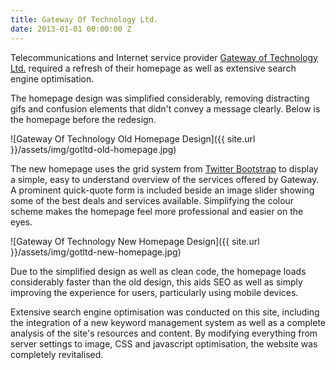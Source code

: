 ```yaml
---
title: Gateway Of Technology Ltd.
date: 2013-01-01 00:00:00 Z
---
```


Telecommunications and Internet service provider [Gateway of Technology Ltd.](http://www.gotltd.co.uk/) required a refresh of their homepage as well as extensive search engine optimisation.

The homepage design was simplified considerably, removing distracting gifs and confusion elements that didn't convey a message clearly. Below is the homepage before the redesign.

![Gateway Of Technology Old Homepage Design]({{ site.url }}/assets/img/gotltd-old-homepage.jpg)

The new homepage uses the grid system from [Twitter Bootstrap](http://getbootstrap.com/) to display a simple, easy to understand overview of the services offered by Gateway. A prominent quick-quote form is included beside an image slider showing some of the best deals and services available. Simplifying the colour scheme makes the homepage feel more professional and easier on the eyes.

![Gateway Of Technology New Homepage Design]({{ site.url }}/assets/img/gotltd-new-homepage.jpg)

Due to the simplified design as well as clean code, the homepage loads considerably faster than the old design, this aids SEO as well as simply improving the experience for users, particularly using mobile devices.

Extensive search engine optimisation was conducted on this site, including the integration of a new keyword management system as well as a complete analysis of the site's resources and content. By modifying everything from server settings to image, CSS and javascript optimisation, the website was completely revitalised.